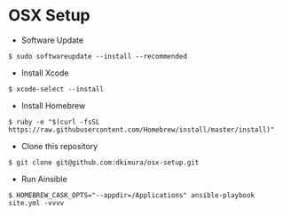 # OSX Setup

- Software Update

```
$ sudo softwareupdate --install --recommended
```

- Install Xcode

```
$ xcode-select --install
```

- Install Homebrew

```
$ ruby -e "$(curl -fsSL https://raw.githubusercontent.com/Homebrew/install/master/install)"
```

- Clone this repository

```
$ git clone git@github.com:dkimura/osx-setup.git
```

- Run Ainsible

```
$ HOMEBREW_CASK_OPTS="--appdir=/Applications" ansible-playbook site.yml -vvvv
```
